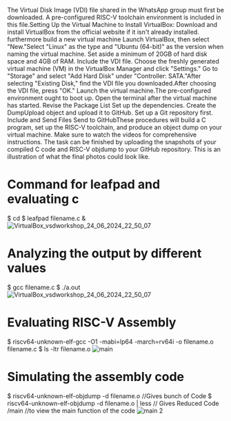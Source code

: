 The Virtual Disk Image (VDI) file shared in the WhatsApp group must first be downloaded. A pre-configured RISC-V toolchain environment is included in this file.Setting Up the Virtual Machine to Install VirtualBox: Download and install VirtualBox from the official website if it isn't already installed. furthermore build a new virtual machine Launch VirtualBox, then select "New."Select "Linux" as the type and "Ubuntu (64-bit)" as the version when naming the virtual machine. Set aside a minimum of 20GB of hard disk space and 4GB of RAM. Include the VDI file.
Choose the freshly generated virtual machine (VM) in the VirtualBox Manager and click "Settings." Go to "Storage" and select "Add Hard Disk" under "Controller: SATA."After selecting "Existing Disk," find the VDI file you downloaded.After choosing the VDI file, press "OK." Launch the virtual machine.The pre-configured environment ought to boot up.
Open the terminal after the virtual machine has started. Revise the Package List Set up the dependencies. Create the DumpUpload object and upload it to GitHub. Set up a Git repository first. Include and Send Files Send to GitHubThese procedures will build a C program, set up the RISC-V toolchain, and produce an object dump on your virtual machine. Make sure to watch the videos for comprehensive instructions. The task can be finished by uploading the snapshots of your compiled C code and RISC-V objdump to your GitHub repository. This is an illustration of what the final photos could look like.
# Command for leafpad and evaluating c
$ cd
$ leafpad filename.c &
![VirtualBox_vsdworkshop_24_06_2024_22_50_07](https://github.com/4142subha/VSDsquadronmini/assets/173649380/7cc0c210-b6a1-40d2-af65-9afd77964e97)
# Analyzing the output by different values
$ gcc filename.c
$ ./a.out
![VirtualBox_vsdworkshop_24_06_2024_22_50_07](https://github.com/4142subha/VSDsquadronmini/assets/173649380/7cc0c210-b6a1-40d2-af65-9afd77964e97)
# Evaluating RISC-V Assembly
$ riscv64-unknown-elf-gcc -O1 -mabi=lp64 -march=rv64i -o filename.o filename.c
$ ls -ltr filename.o
![main](https://github.com/4142subha/VSDsquadronmini/assets/173649380/ec8f6098-f0b5-48ac-a0d4-085952557004)
# Simulating the assembly code
$ riscv64-unknown-elf-objdump -d filename.o //Gives bunch of Code
$ riscv64-unknown-elf-objdump -d filename.o | less // Gives Reduced Code
/main //to view the main function of the code
![main 2](https://github.com/4142subha/VSDsquadronmini/assets/173649380/1cbca55b-70a2-4e41-99ff-becde33fcc39)
